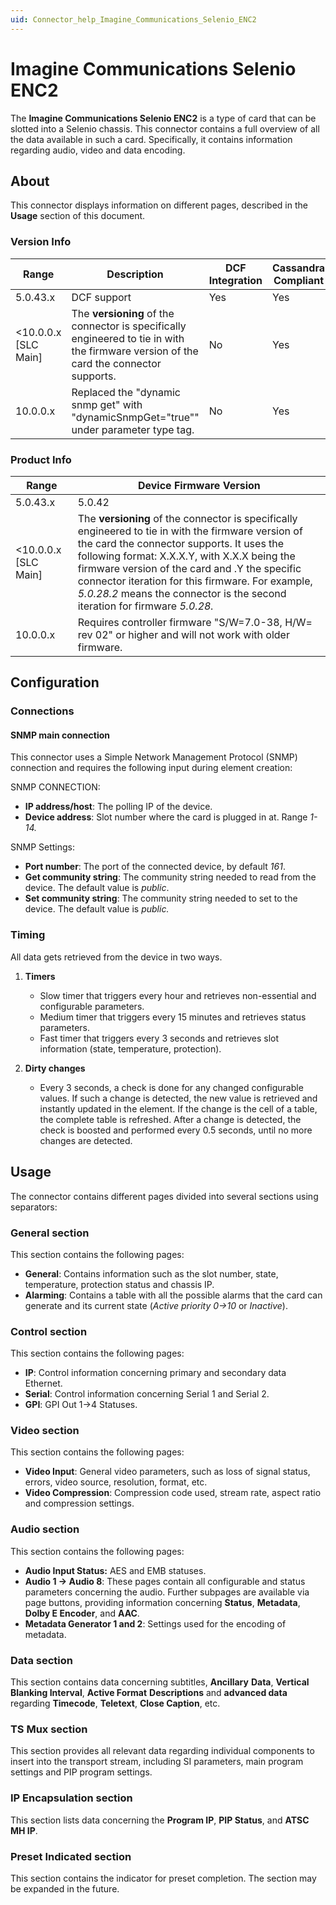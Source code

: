 ```yaml
---
uid: Connector_help_Imagine_Communications_Selenio_ENC2
---
```


# Imagine Communications Selenio ENC2

The **Imagine Communications Selenio ENC2** is a type of card that can be slotted into a Selenio chassis. This connector contains a full overview of all the data available in such a card. Specifically, it contains information regarding audio, video and data encoding.

## About

This connector displays information on different pages, described in the **Usage** section of this document.

### Version Info

| Range | Description | DCF Integration | Cassandra Compliant |
|--|--|--|--|
| 5.0.43.x | DCF support | Yes | Yes |
| \<10.0.0.x [SLC Main] | The **versioning** of the connector is specifically engineered to tie in with the firmware version of the card the connector supports. | No | Yes |
| 10.0.0.x | Replaced the "dynamic snmp get" with "dynamicSnmpGet="true"" under parameter type tag. | No | Yes |

### Product Info

| Range | Device Firmware Version |
|--|--|
| 5.0.43.x | 5.0.42 |
| \<10.0.0.x [SLC Main] | The **versioning** of the connector is specifically engineered to tie in with the firmware version of the card the connector supports. It uses the following format: X.X.X.Y, with X.X.X being the firmware version of the card and .Y the specific connector iteration for this firmware. For example, *5.0.28.2* means the connector is the second iteration for firmware *5.0.28.* |
| 10.0.0.x | Requires controller firmware "S/W=7.0-38, H/W= rev 02" or higher and will not work with older firmware. |

## Configuration

### Connections

#### SNMP main connection

This connector uses a Simple Network Management Protocol (SNMP) connection and requires the following input during element creation:

SNMP CONNECTION:

- **IP address/host**: The polling IP of the device.
- **Device address**: Slot number where the card is plugged in at. Range *1-14.*

SNMP Settings:

- **Port number**: The port of the connected device, by default *161*.
- **Get community string**: The community string needed to read from the device. The default value is *public*.
- **Set community string**: The community string needed to set to the device. The default value is *public.*

### Timing

All data gets retrieved from the device in two ways.

1. **Timers**

   - Slow timer that triggers every hour and retrieves non-essential and configurable parameters.
   - Medium timer that triggers every 15 minutes and retrieves status parameters.
   - Fast timer that triggers every 3 seconds and retrieves slot information (state, temperature, protection).

1. **Dirty changes**

   - Every 3 seconds, a check is done for any changed configurable values. If such a change is detected, the new value is retrieved and instantly updated in the element. If the change is the cell of a table, the complete table is refreshed. After a change is detected, the check is boosted and performed every 0.5 seconds, until no more changes are detected.

## Usage

The connector contains different pages divided into several sections using separators:

### General section

This section contains the following pages:

- **General**: Contains information such as the slot number, state, temperature, protection status and chassis IP.
- **Alarming**: Contains a table with all the possible alarms that the card can generate and its current state (*Active priority 0-\>10* or *Inactive*).

### Control section

This section contains the following pages:

- **IP**: Control information concerning primary and secondary data Ethernet.
- **Serial**: Control information concerning Serial 1 and Serial 2.
- **GPI**: GPI Out 1-\>4 Statuses.

### Video section

This section contains the following pages:

- **Video Input**: General video parameters, such as loss of signal status, errors, video source, resolution, format, etc.
- **Video Compression**: Compression code used, stream rate, aspect ratio and compression settings.

### Audio section

This section contains the following pages:

- **Audio Input Status:** AES and EMB statuses.
- **Audio 1 -\> Audio 8**: These pages contain all configurable and status parameters concerning the audio. Further subpages are available via page buttons, providing information concerning **Status**, **Metadata**, **Dolby E Encoder**, and **AAC**.
- **Metadata Generator 1 and 2**: Settings used for the encoding of metadata.

### Data section

This section contains data concerning subtitles, **Ancillary** **Data**, **Vertical Blanking Interval**, **Active Format** **Descriptions** and **advanced data** regarding **Timecode**, **Teletext**, **Close Caption**, etc.

### TS Mux section

This section provides all relevant data regarding individual components to insert into the transport stream, including SI parameters, main program settings and PIP program settings.

### IP Encapsulation section

This section lists data concerning the **Program IP**, **PIP Status**, and **ATSC MH IP**.

### Preset Indicated section

This section contains the indicator for preset completion. The section may be expanded in the future.
